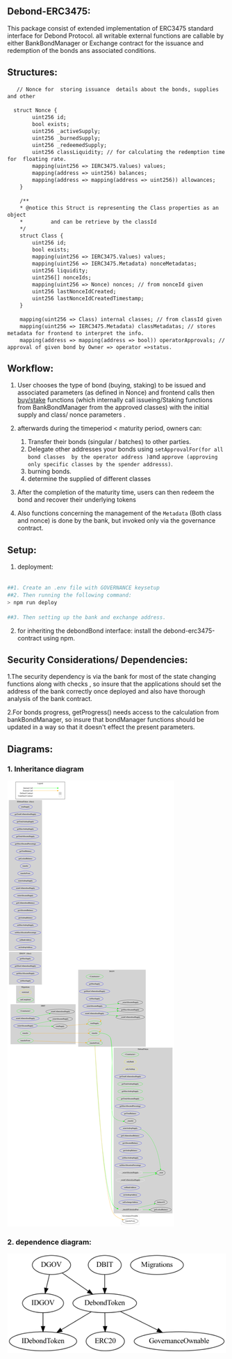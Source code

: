 ## Debond-ERC3475: 

This package consist of extended implementation of ERC3475 standard interface  for Debond Protocol. all writable  external functions are callable by either  BankBondManager or Exchange  contract for the  issuance and  redemption of the bonds ans associated conditions.

## Structures: 
```solidity
   // Nonce for  storing issuance  details about the bonds, supplies and other 

  struct Nonce {
        uint256 id;
        bool exists;
        uint256 _activeSupply;
        uint256 _burnedSupply;
        uint256 _redeemedSupply;
        uint256 classLiquidity; // for calculating the redemption time for  floating rate.
        mapping(uint256 => IERC3475.Values) values;
        mapping(address => uint256) balances;
        mapping(address => mapping(address => uint256)) allowances;
    }

    /**
    * @notice this Struct is representing the Class properties as an object
    *         and can be retrieve by the classId
    */
    struct Class {
        uint256 id;
        bool exists;
        mapping(uint256 => IERC3475.Values) values;
        mapping(uint256 => IERC3475.Metadata) nonceMetadatas;
        uint256 liquidity;
        uint256[] nonceIds;
        mapping(uint256 => Nonce) nonces; // from nonceId given
        uint256 lastNonceIdCreated;
        uint256 lastNonceIdCreatedTimestamp;
    }

    mapping(uint256 => Class) internal classes; // from classId given
    mapping(uint256 => IERC3475.Metadata) classMetadatas; // stores metadata for frontend to interpret the info.
    mapping(address => mapping(address => bool)) operatorApprovals; // approval of given bond by Owner => operator =>status.
```

## Workflow: 

1. User chooses the type of bond (buying, staking) to be issued and associated parameters (as defined in Nonce) and frontend calls  then [buy/stake](https://github.com/Debond-Protocol/Debond-Bank/blob/main/contracts/Bank.sol#L166-L622) functions (which internally call issueing/Staking functions from BankBondManager from the approved classes) with the initial supply and class/ nonce parameters .

2. afterwards during the timeperiod < maturity period, owners can:
    1. Transfer their bonds (singular / batches) to  other parties.
    2. Delegate other addresses your bonds   using `setApprovalFor(for all bond classes  by the operator address )`and  `approve (approving only specific classes by the spender addresss)`.
    3. burning bonds.
    4. determine the supplied of different classes  


3. After the completion of the maturity time, users can then redeem the bond and recover their underlying tokens 


4. Also functions concerning the management of the `Metadata` (Both class and nonce) is done by the bank, but invoked only via the governance contract. 


## Setup: 

1. deployment: 
```bash

##1. Create an .env file with GOVERNANCE keysetup
##2. Then running the following command: 
> npm run deploy 

##3. Then setting up the bank and exchange address.

```

2. for inheriting the debondBond interface: install the debond-erc3475-contract using npm.


## Security Considerations/ Dependencies:
1.The security dependency is via the bank for most of the state changing functions along with checks , so insure that the  applications should  set the address of the bank correctly once deployed and also have thorough analysis of the bank contract.

2.For bonds progress, getProgress() needs access to the calculation from bankBondManager, so insure that bondManager functions should be updated in a way so that it doesn't effect the present parameters.


## Diagrams: 
 
### 1. Inheritance diagram 

![](docs/Bond-graph.png)


### 2. dependence diagram: 

![](docs/Bond-Inheritance.png) 
